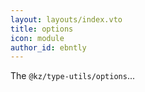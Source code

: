 ```yaml
---
layout: layouts/index.vto
title: options
icon: module
author_id: ebntly
---
```


The `@kz/type-utils/options`...